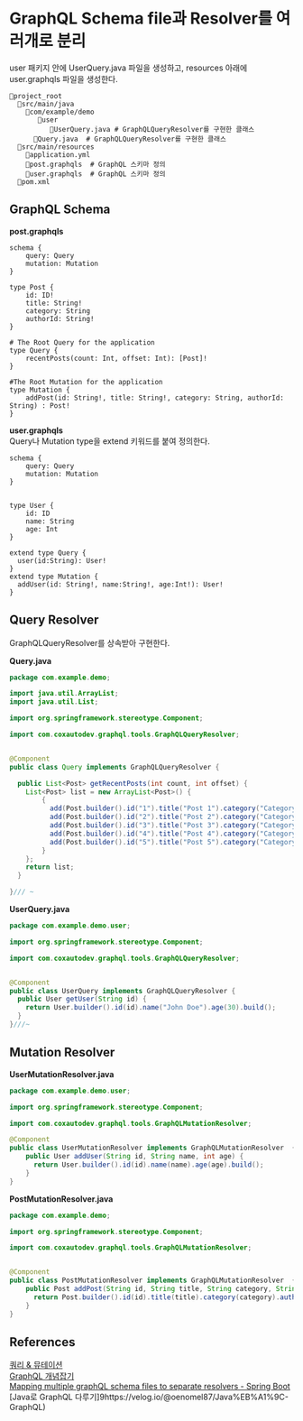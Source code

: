 # GraphQL Schema file과 Resolver를 여러개로 분리 

user 패키지 안에 UserQuery.java 파일을 생성하고, resources  아래에 user.graphqls 파일을 생성한다. 
```
📁project_root
  📁src/main/java
    📁com/example/demo
       📁user
          📄UserQuery.java # GraphQLQueryResolver를 구현한 클래스 
      📄Query.java  # GraphQLQueryResolver를 구현한 클래스 
  📁src/main/resources
    📄application.yml
    📄post.graphqls  # GraphQL 스키마 정의 
    📄user.graphqls  # GraphQL 스키마 정의 
  📄pom.xml
```
## GraphQL Schema 
**post.graphqls**    
```
schema {
    query: Query
    mutation: Mutation
}

type Post {
    id: ID!
    title: String!
    category: String
    authorId: String!
}

# The Root Query for the application
type Query {
    recentPosts(count: Int, offset: Int): [Post]!
}

#The Root Mutation for the application
type Mutation {
    addPost(id: String!, title: String!, category: String, authorId: String) : Post!
}
```


**user.graphqls**    
Query나 Mutation type을  extend  키워드를 붙여 정의한다. 
```
schema {
    query: Query
    mutation: Mutation
}


type User {
    id: ID
    name: String
    age: Int
}

extend type Query {
  user(id:String): User!
}
extend type Mutation { 
  addUser(id: String!, name:String!, age:Int!): User!
}
```

## Query Resolver
GraphQLQueryResolver를 상속받아 구현한다. 

**Query.java**     
```java
package com.example.demo;

import java.util.ArrayList;
import java.util.List;

import org.springframework.stereotype.Component;

import com.coxautodev.graphql.tools.GraphQLQueryResolver;


@Component 
public class Query implements GraphQLQueryResolver {

  public List<Post> getRecentPosts(int count, int offset) {
    List<Post> list = new ArrayList<Post>() {
        {
          add(Post.builder().id("1").title("Post 1").category("Category 1").authorId("1").build());
          add(Post.builder().id("2").title("Post 2").category("Category 2").authorId("2").build());
          add(Post.builder().id("3").title("Post 3").category("Category 3").authorId("3").build());
          add(Post.builder().id("4").title("Post 4").category("Category 4").authorId("4").build());
          add(Post.builder().id("5").title("Post 5").category("Category 5").authorId("5").build());
        }
    };
    return list;
  }

}/// ~
```
**UserQuery.java**   
```java
package com.example.demo.user;

import org.springframework.stereotype.Component;

import com.coxautodev.graphql.tools.GraphQLQueryResolver;


@Component
public class UserQuery implements GraphQLQueryResolver {
  public User getUser(String id) {
    return User.builder().id(id).name("John Doe").age(30).build();
  }
}///~
```


## Mutation Resolver
**UserMutationResolver.java**
```java
package com.example.demo.user;

import org.springframework.stereotype.Component;

import com.coxautodev.graphql.tools.GraphQLMutationResolver;

@Component
public class UserMutationResolver implements GraphQLMutationResolver  {
    public User addUser(String id, String name, int age) {
      return User.builder().id(id).name(name).age(age).build();
    }
}
```
**PostMutationResolver.java**   
```java
package com.example.demo;

import org.springframework.stereotype.Component;

import com.coxautodev.graphql.tools.GraphQLMutationResolver;


@Component
public class PostMutationResolver implements GraphQLMutationResolver  {
    public Post addPost(String id, String title, String category, String authorId) {
      return Post.builder().id(id).title(title).category(category).authorId(authorId).build();
    }
}
```


## References
[쿼리 & 뮤테이션](https://graphql-kr.github.io/learn/queries/#)    
[GraphQL 개념잡기](https://tech.kakao.com/2019/08/01/graphql-basic/)    
[Mapping multiple graphQL schema files to separate resolvers - Spring Boot](https://stackoverflow.com/questions/60357247/mapping-multiple-graphql-schema-files-to-separate-resolvers-spring-boot)    
[Java로 GraphQL 다루기]9https://velog.io/@oenomel87/Java%EB%A1%9C-GraphQL)     
